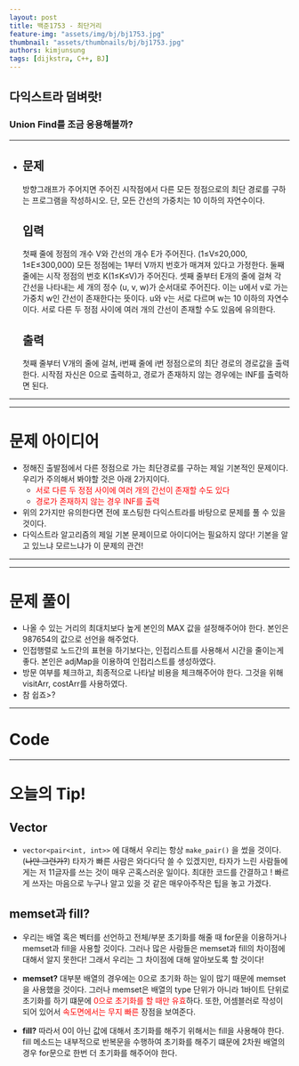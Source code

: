 ```yaml
---
layout: post
title: 백준1753 - 최단거리
feature-img: "assets/img/bj/bj1753.jpg"
thumbnail: "assets/thumbnails/bj/bj1753.jpg"
authors: kimjunsung
tags: [dijkstra, C++, BJ] 
---
```


## 다익스트라 덤벼랏!

### Union Find를 조금 응용해볼까?


---
- ## 문제

  방향그래프가 주어지면 주어진 시작점에서 다른 모든 정점으로의 최단 경로를 구하는 프로그램을 작성하시오. 단, 모든 간선의 가중치는 10 이하의 자연수이다.

  ## 입력

  첫째 줄에 정점의 개수 V와 간선의 개수 E가 주어진다. (1≤V≤20,000, 1≤E≤300,000) 모든 정점에는 1부터 V까지 번호가 매겨져 있다고 가정한다. 둘째 줄에는 시작 정점의 번호 K(1≤K≤V)가 주어진다. 셋째 줄부터 E개의 줄에 걸쳐 각 간선을 나타내는 세 개의 정수 (u, v, w)가 순서대로 주어진다. 이는 u에서 v로 가는 가중치 w인 간선이 존재한다는 뜻이다. u와 v는 서로 다르며 w는 10 이하의 자연수이다. 서로 다른 두 정점 사이에 여러 개의 간선이 존재할 수도 있음에 유의한다.

  ## 출력

  첫째 줄부터 V개의 줄에 걸쳐, i번째 줄에 i번 정점으로의 최단 경로의 경로값을 출력한다. 시작점 자신은 0으로 출력하고, 경로가 존재하지 않는 경우에는 INF를 출력하면 된다.

---

---
# 문제 아이디어

- 정해진 출발점에서 다른 정점으로 가는 최단경로를 구하는 제일 기본적인 문제이다. 우리가 주의해서 봐야할 것은 아래 2가지이다.
  - <span style = "color : red" >서로 다른 두 정점 사이에 여러 개의 간선이 존재할 수도 있다 </span>
  - <span style="color : red">경로가 존재하지 않는 경우 INF를 출력</span>
- 위의 2가지만 유의한다면 전에 포스팅한 다익스트라를 바탕으로 문제를 풀 수 있을 것이다.
- 다익스트라 알고리즘의 제일 기본 문제이므로 아이디어는 필요하지 않다! 기본을 알고 있느냐 모르느냐가 이 문제의 관건!

---



---
# 문제 풀이

- 나올 수 있는 거리의 최대치보다 높게 본인의 MAX 값을 설정해주어야 한다. 본인은 987654의 값으로 선언을 해주었다.
- 인접행렬로 노드간의 표현을 하기보다는, 인접리스트를 사용해서 시간을 줄이는게 좋다. 본인은 adjMap을 이용하여 인접리스트를 생성하였다.
- 방문 여부를 체크하고, 최종적으로 나타날 비용을 체크해주어야 한다. 그것을 위해 visitArr, costArr를 사용하였다.
- 참 쉽죠>?

---

# Code

<script src="https://gist.github.com/Coreenee/f0b6c44319a6d02dccc7a2e4ab7316bf.js"></script>



---

# 오늘의 Tip!

## Vector

- `vector<pair<int, int>>` 에 대해서 우리는 항상 `make_pair()` 을 썼을 것이다. (~~나만 그런가?~~) 타자가 빠른 사람은 와다다닥 쓸 수 있겠지만, 타자가 느린 사람들에게는 저 11글자를 쓰는 것이 매우 곤혹스러운 일이다. 최대한 코드를 간결하고 ! 빠르게 쓰자는 마음으로 누구나 알고 있을 것 같은 매우아주작은 팁을 놓고 가겠다.

  <script src="https://gist.github.com/Coreenee/331f99de5345d5a68f96ec7fb18ad95d.js"></script>

## memset과 fill?

- 우리는 배열 혹은 벡터를 선언하고 전체/부분 초기화를 해줄 때 for문을 이용하거나 memset과 fill을 사용할 것이다. 그러나 많은 사람들은 memset과 fill의 차이점에 대해서 알지 못한다! 그래서 우리는 그 차이점에 대해 알아보도록 할 것이다!

- <b>memset?</b> 대부분 배열의 경우에는 0으로 초기화 하는 일이 많기 때문에 memset을 사용했을 것이다. 그러나 memset은 배열의 type 단위가 아니라 1바이트 단위로 초기화를 하기 떄문에  <span style = "color :red">0으로 초기화를 할 때만 유효</span>하다. 또한, 어셈블러로 작성이 되어 있어서 <span style = "color :red">속도면에서는 무지 빠른</span> 장점을 보여준다.

- <b>fill?</b> 따라서 0이 아닌 값에 대해서 초기화를 해주기 위해서는 fill을 사용해야 한다. fill 메소드는 내부적으로 반복문을 수행하여 초기화를 해주기 떄문에 2차원 배열의 경우 for문으로 한번 더 초기화를 해주어야 한다.

  <script src="https://gist.github.com/Coreenee/6036384fe02154ba74a4edb86edb7d73.js"></script>

